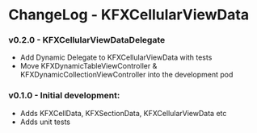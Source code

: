 
# ChangeLog - KFXCellularViewData

### v0.2.0 - KFXCellularViewDataDelegate
- Add Dynamic Delegate to KFXCellularViewData with tests
- Move KFXDynamicTableViewController & KFXDynamicCollectionViewController into the development pod

### v0.1.0 - Initial development:
- Adds KFXCellData, KFXSectionData, KFXCellularViewData etc
- Adds unit tests

